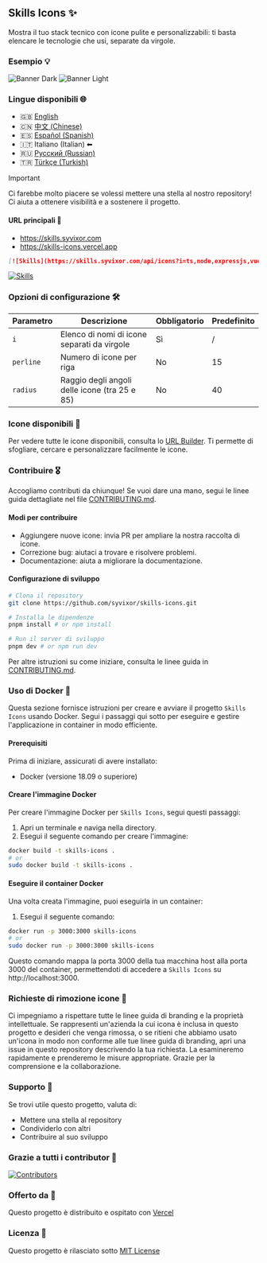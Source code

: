 ## Skills Icons ✨

Mostra il tuo stack tecnico con icone pulite e personalizzabili: ti basta elencare le tecnologie che usi, separate da virgole.

### Esempio 💡

![Banner Dark](../../.github/example-dark.png#gh-dark-mode-only)
![Banner Light](../../.github/example-light.png#gh-light-mode-only)

### Lingue disponibili 🌐

- 🇬🇧 [English](../../README.md)
- 🇨🇳 [中文 (Chinese)](../zh/README.md)
- 🇪🇸 [Español (Spanish)](../es/README.md)
- 🇮🇹 Italiano (Italian) ⬅
- 🇷🇺 [Русский (Russian)](../ru/README.md)
- 🇹🇷 [Türkçe (Turkish)](../tr/README.md)

> [!IMPORTANT]
> Ci farebbe molto piacere se volessi mettere una stella al nostro repository! Ci aiuta a ottenere visibilità e a sostenere il progetto.

#### URL principali 🔗

- https://skills.syvixor.com
- https://skills-icons.vercel.app

```markdown
[![Skills](https://skills.syvixor.com/api/icons?i=ts,node,expressjs,vue,nuxt,mongodb,prisma)](https://github.com/syvixor/skills-icons)
```

[![Skills](https://skills.syvixor.com/api/icons?i=ts,node,expressjs,vue,nuxt,mongodb,prisma)](https://github.com/syvixor/skills-icons)

### Opzioni di configurazione 🛠️

| Parametro | Descrizione                                    | Obbligatorio | Predefinito |
|-----------|------------------------------------------------|--------------|-------------|
| `i`       | Elenco di nomi di icone separati da virgole    | Sì           | /           |
| `perline` | Numero di icone per riga                       | No           | 15          |
| `radius`  | Raggio degli angoli delle icone (tra 25 e 85)  | No           | 40          |

### Icone disponibili 🎨

Per vedere tutte le icone disponibili, consulta lo [URL Builder](https://builder.syvixor.com). Ti permette di sfogliare, cercare e personalizzare facilmente le icone.

### Contribuire 🎖️

Accogliamo contributi da chiunque! Se vuoi dare una mano, segui le linee guida dettagliate nel file [CONTRIBUTING.md](./CONTRIBUTING.md).

#### Modi per contribuire

- Aggiungere nuove icone: invia PR per ampliare la nostra raccolta di icone.
- Correzione bug: aiutaci a trovare e risolvere problemi.
- Documentazione: aiuta a migliorare la documentazione.

#### Configurazione di sviluppo

```bash
# Clona il repository
git clone https://github.com/syvixor/skills-icons.git

# Installa le dipendenze
pnpm install # or npm install

# Run il server di sviluppo
pnpm dev # or npm run dev
```

Per altre istruzioni su come iniziare, consulta le linee guida in [CONTRIBUTING.md](./CONTRIBUTING.md).

### Uso di Docker 🐳

Questa sezione fornisce istruzioni per creare e avviare il progetto `Skills Icons` usando Docker. Segui i passaggi qui sotto per eseguire e gestire l'applicazione in container in modo efficiente.

#### Prerequisiti

Prima di iniziare, assicurati di avere installato:
- Docker (versione 18.09 o superiore)

#### Creare l'immagine Docker

Per creare l'immagine Docker per `Skills Icons`, segui questi passaggi:
1. Apri un terminale e naviga nella directory.
2. Esegui il seguente comando per creare l'immagine:
```bash
docker build -t skills-icons .
# or
sudo docker build -t skills-icons .
```

#### Eseguire il container Docker

Una volta creata l'immagine, puoi eseguirla in un container:
1. Esegui il seguente comando:
```bash
docker run -p 3000:3000 skills-icons
# or
sudo docker run -p 3000:3000 skills-icons
```

Questo comando mappa la porta 3000 della tua macchina host alla porta 3000 del container, permettendoti di accedere a `Skills Icons` su http://localhost:3000.

### Richieste di rimozione icone 🚫

Ci impegniamo a rispettare tutte le linee guida di branding e la proprietà intellettuale. Se rappresenti un'azienda la cui icona è inclusa in questo progetto e desideri che venga rimossa, o se ritieni che abbiamo usato un'icona in modo non conforme alle tue linee guida di branding, apri una issue in questo repository descrivendo la tua richiesta. La esamineremo rapidamente e prenderemo le misure appropriate. Grazie per la comprensione e la collaborazione.

### Supporto 💝

Se trovi utile questo progetto, valuta di:

- Mettere una stella al repository
- Condividerlo con altri
- Contribuire al suo sviluppo

### Grazie a tutti i contributor 🙏

[![Contributors](https://contrib.rocks/image?repo=syvixor/skills-icons)](https://github.com/syvixor/skills-icons/graphs/contributors)

### Offerto da 🛟

Questo progetto è distribuito e ospitato con [Vercel](https://vercel.com)

### Licenza 📝

Questo progetto è rilasciato sotto [MIT License](../../LICENSE)
